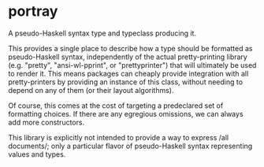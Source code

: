 # portray

A pseudo-Haskell syntax type and typeclass producing it.

This provides a single place to describe how a type should be formatted as
pseudo-Haskell syntax, independently of the actual pretty-printing library (e.g.
"pretty", "ansi-wl-pprint", or "prettyprinter") that will ultimately be used to
render it. This means packages can cheaply provide integration with all
pretty-printers by providing an instance of this class, without needing to
depend on any of them (or their layout algorithms).

Of course, this comes at the cost of targeting a predeclared set of formatting
choices. If there are any egregious omissions, we can always add more
constructors.

This library is explicitly not intended to provide a way to express /all
documents/; only a particular flavor of pseudo-Haskell syntax representing
values and types.
